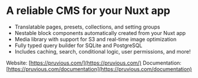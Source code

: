 # A reliable CMS for your Nuxt app

- Translatable pages, presets, collections, and setting groups
- Nestable block components automatically created from your Nuxt app
- Media library with support for S3 and real-time image optimization
- Fully typed query builder for SQLite and PostgreSQL
- Includes caching, search, conditional logic, user permissions, and more!

Website: [https://pruvious.com/](https://pruvious.com/)
Documentation: [https://pruvious.com/documentation](https://pruvious.com/documentation)
